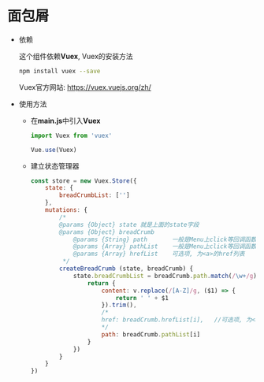 # 面包屑

- 依赖

    这个组件依赖**Vuex**, Vuex的安装方法

    ```bash
    npm install vuex --save
    ```

    Vuex官方网站: <https://vuex.vuejs.org/zh/>

- 使用方法

  - 在**main.js**中引入**Vuex**

    ```js
    import Vuex from 'vuex'

    Vue.use(Vuex)
    ```

  - 建立状态管理器

    ```js
    const store = new Vuex.Store({
        state: {
            breadCrumbList: ['']
        },
        mutations: {
            /*
            @params {Object} state 就是上面的state字段
            @params {Object} breadCrumb
                @params {String} path       一般是Menu上click等回调函数的第一位参数值
                @params {Array} pathList    一般是Menu上click等回调函数的第二位参数值
                @params {Array} hrefList    可选项, 为<a>的href列表
             */
            createBreadCrumb (state, breadCrumb) {
                state.breadCrumbList = breadCrumb.path.match(/\w+/g).map((v, i) => {
                    return {
                        content: v.replace(/[A-Z]/g, ($1) => {
                            return ' ' + $1
                        }).trim(),
                        /*
                        href: breadCrumb.hrefList[i],   //可选项, 为<a>的href值
                        */
                        path: breadCrumb.pathList[i]
                    }
                })
            }
        }
    })
    ```